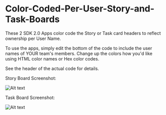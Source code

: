 Color-Coded-Per-User-Story-and-Task-Boards
==========================================

These 2 SDK 2.0 Apps color code the Story or Task card headers to reflect ownership per User Name.

To use the apps, simply edit the bottom of the code to include the user names of YOUR team's members.  Change up the colors how you'd like using HTML color names or Hex color codes.

See the header of the actual code for details.

Story Board Screenshot:<P>
![Alt text](https://github.com/jkrooswyk/Color-Coded-Per-User-Story-and-Task-Boards/raw/master/ColorbyUserStoryBoardscreenshot.png)

Task Board Screenshot:<P>
![Alt text](https://github.com/jkrooswyk/Color-Coded-Per-User-Story-and-Task-Boards/raw/master/ColorbyUserTaskBoardscreenshot.png)